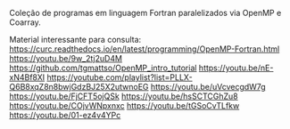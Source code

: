 Coleção de programas em linguagem Fortran paralelizados via OpenMP e Coarray.

Material interessante para consulta:
https://curc.readthedocs.io/en/latest/programming/OpenMP-Fortran.html
https://youtu.be/9w_2tj2uD4M
https://github.com/tgmattso/OpenMP_intro_tutorial
https://youtu.be/nE-xN4Bf8XI
https://youtube.com/playlist?list=PLLX-Q6B8xqZ8n8bwjGdzBJ25X2utwnoEG
https://youtu.be/uVcvecgdW7g
https://youtu.be/FjCFT5ojQSk
https://youtu.be/hsSCTCGhZu8
https://youtu.be/COjvWNpxnxc
https://youtu.be/tGSoCvTLfkw
https://youtu.be/01-ez4v4YPc
